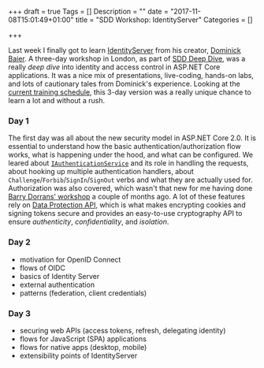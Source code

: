 +++
draft = true
Tags = []
Description = ""
date = "2017-11-08T15:01:49+01:00"
title = "SDD Workshop: IdentityServer"
Categories = []

+++

Last week I finally got to learn [IdentityServer](https://identityserver.io/) from his creator, [Dominick Baier](https://leastprivilege.com/). A three-day workshop in London, as part of [SDD Deep Dive](https://sddconf.com/deep_dive_2017_workshops/), was a really *deep dive* into identity and access control in ASP.NET Core applications. It was a nice mix of presentations, live-coding, hands-on labs, and lots of cautionary tales from Dominick's experience. Looking at the [current training schedule](https://identityserver.io/training/index.html), this 3-day version was a really unique chance to learn a lot and without a rush.

### Day 1

The first day was all about the new security model in ASP.NET Core 2.0. It is essential to understand how the basic authentication/authorization flow works, what is happening under the hood, and what can be configured. We leared about [`IAuthenticationService`](https://docs.microsoft.com/en-us/dotnet/api/microsoft.aspnetcore.authentication.iauthenticationservice?view=aspnetcore-2.0) and its role in handling the requests, about hooking up multiple authentication handlers, about `Challenge`/`Forbib`/`SignIn`/`SignOut` verbs and what they are actually used for. Authorization was also covered, which wasn't that new for me having done [Barry Dorrans' workshop](https://github.com/blowdart/AspNetAuthorizationWorkshop) a couple of months ago. A lot of these features rely on [Data Protection API](https://docs.microsoft.com/en-us/aspnet/core/security/data-protection/introduction), which is what makes encrypting cookies and signing tokens secure and provides an easy-to-use cryptography API to ensure *authenticity*, *confidentiality*, and *isolation*.

### Day 2

- motivation for OpenID Connect
- flows of OIDC
- basics of Identity Server
- external authentication
- patterns (federation, client credentials)

### Day 3

- securing web APIs (access tokens, refresh, delegating identity)
- flows for JavaScript (SPA) applications
- flows for native apps (desktop, mobile)
- extensibility points of IdentityServer
